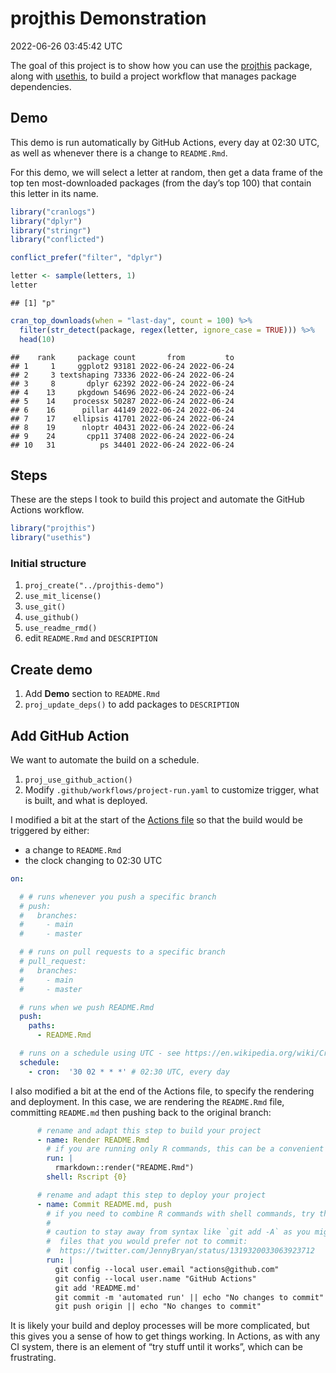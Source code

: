 projthis Demonstration
================
2022-06-26 03:45:42 UTC

<!-- README.md is generated from README.Rmd. Please edit that file -->

<!-- badges: start -->

<!-- badges: end -->

The goal of this project is to show how you can use the [projthis]()
package, along with [usethis](), to build a project workflow that
manages package dependencies.

## Demo

This demo is run automatically by GitHub Actions, every day at 02:30
UTC, as well as whenever there is a change to `README.Rmd`.

For this demo, we will select a letter at random, then get a data frame
of the top ten most-downloaded packages (from the day’s top 100) that
contain this letter in its name.

``` r
library("cranlogs")
library("dplyr")
library("stringr")
library("conflicted")

conflict_prefer("filter", "dplyr")
```

``` r
letter <- sample(letters, 1)
letter
```

    ## [1] "p"

``` r
cran_top_downloads(when = "last-day", count = 100) %>%
  filter(str_detect(package, regex(letter, ignore_case = TRUE))) %>%
  head(10)
```

    ##    rank     package count       from         to
    ## 1     1     ggplot2 93181 2022-06-24 2022-06-24
    ## 2     3 textshaping 73336 2022-06-24 2022-06-24
    ## 3     8       dplyr 62392 2022-06-24 2022-06-24
    ## 4    13     pkgdown 54696 2022-06-24 2022-06-24
    ## 5    14    processx 50287 2022-06-24 2022-06-24
    ## 6    16      pillar 44149 2022-06-24 2022-06-24
    ## 7    17    ellipsis 41701 2022-06-24 2022-06-24
    ## 8    19      nloptr 40431 2022-06-24 2022-06-24
    ## 9    24       cpp11 37408 2022-06-24 2022-06-24
    ## 10   31          ps 34401 2022-06-24 2022-06-24

## Steps

These are the steps I took to build this project and automate the GitHub
Actions workflow.

``` r
library("projthis")
library("usethis")
```

### Initial structure

1.  `proj_create("../projthis-demo")`
2.  `use_mit_license()`
3.  `use_git()`
4.  `use_github()`
5.  `use_readme_rmd()`
6.  edit `README.Rmd` and `DESCRIPTION`

## Create demo

1.  Add **Demo** section to `README.Rmd`
2.  `proj_update_deps()` to add packages to `DESCRIPTION`

## Add GitHub Action

We want to automate the build on a schedule.

1.  `proj_use_github_action()`
2.  Modify `.github/workflows/project-run.yaml` to customize trigger,
    what is built, and what is deployed.

I modified a bit at the start of the [Actions
file](https://github.com/ijlyttle/projthis-demo/blob/master/.github/workflows/project-run.yaml)
so that the build would be triggered by either:

  - a change to `README.Rmd`
  - the clock changing to 02:30 UTC

<!-- end list -->

``` yaml
on:

  # # runs whenever you push a specific branch
  # push:
  #   branches:
  #     - main
  #     - master

  # # runs on pull requests to a specific branch
  # pull_request:
  #   branches:
  #     - main
  #     - master

  # runs when we push README.Rmd
  push:
    paths:
      - README.Rmd

  # runs on a schedule using UTC - see https://en.wikipedia.org/wiki/Cron
  schedule:
    - cron:  '30 02 * * *' # 02:30 UTC, every day
```

I also modified a bit at the end of the Actions file, to specify the
rendering and deployment. In this case, we are rendering the
`README.Rmd` file, committing `README.md` then pushing back to the
original branch:

``` yaml
      # rename and adapt this step to build your project
      - name: Render README.Rmd
        # if you are running only R commands, this can be a convenient syntax
        run: |
          rmarkdown::render("README.Rmd")
        shell: Rscript {0}

      # rename and adapt this step to deploy your project
      - name: Commit README.md, push
        # if you need to combine R commands with shell commands, try this syntax
        #
        # caution to stay away from syntax like `git add -A` as you might be committing
        #  files that you would prefer not to commit:
        #  https://twitter.com/JennyBryan/status/1319320033063923712
        run: |
          git config --local user.email "actions@github.com"
          git config --local user.name "GitHub Actions"
          git add 'README.md'
          git commit -m 'automated run' || echo "No changes to commit"
          git push origin || echo "No changes to commit"
```

It is likely your build and deploy processes will be more complicated,
but this gives you a sense of how to get things working. In Actions, as
with any CI system, there is an element of “try stuff until it works”,
which can be frustrating.
